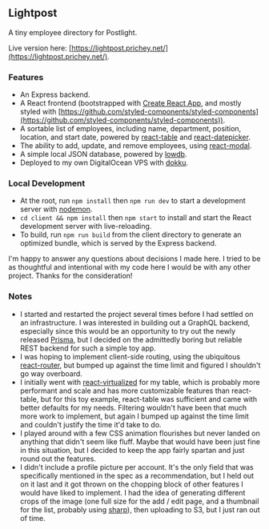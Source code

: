 ## Lightpost

A tiny employee directory for Postlight.

Live version here: [https://lightpost.prichey.net/](https://lightpost.prichey.net/).

### Features

* An Express backend.
* A React frontend (bootstrapped with [Create React App](https://github.com/facebook/create-react-app), and mostly styled with [https://github.com/styled-components/styled-components](https://github.com/styled-components/styled-components)).
* A sortable list of employees, including name, department, position, location, and start date, powered by [react-table](https://github.com/react-tools/react-table) and [react-datepicker](https://github.com/Hacker0x01/react-datepicker).
* The ability to add, update, and remove employees, using [react-modal](https://github.com/reactjs/react-modal).
* A simple local JSON database, powered by [lowdb](https://github.com/typicode/lowdb).
* Deployed to my own DigitalOcean VPS with [dokku](https://github.com/dokku/dokku).

### Local Development

* At the root, run `npm install` then `npm run dev` to start a development server with [nodemon](https://github.com/remy/nodemon).
* `cd client && npm install` then `npm start` to install and start the React development server with live-reloading.
* To build, run `npm run build` from the client directory to generate an optimized bundle, which is served by the Express backend.

I'm happy to answer any questions about decisions I made here. I tried to be as thoughtful and intentional with my code here I would be with any other project. Thanks for the consideration!

### Notes
* I started and restarted the project several times before I had settled on an infrastructure. I was interested in building out a GraphQL backend, especially since this would be an opportunity to try out the newly released [Prisma](https://github.com/prismagraphql/prisma), but I decided on the admittedly boring but reliable REST backend for such a simple toy app.
* I was hoping to implement client-side routing, using the ubiquitous [react-router](https://github.com/ReactTraining/react-router), but bumped up against the time limit and figured I shouldn't go way overboard.
* I initially went with [react-virtualized](https://github.com/bvaughn/react-virtualized) for my table, which is probably more performant and scale and has more customizable features than react-table, but for this toy example, react-table was sufficient and came with better defaults for my needs. Filtering wouldn't have been that much more work to implement, but again I bumped up against the time limit and couldn't justify the time it'd take to do.
* I played around with a few CSS animation flourishes but never landed on anything that didn't seem like fluff. Maybe that would have been just fine in this situation, but I decided to keep the app fairly spartan and just round out the features.
* I didn't include a profile picture per account. It's the only field that was specifically mentioned in the spec as a recommendation, but I held out on it last and it got thrown on the chopping block of other features I would have liked to implement. I had the idea of generating different crops of the image (one full size for the add / edit page, and a thumbnail for the list, probably using [sharp](https://github.com/lovell/sharp)), then uploading to S3, but I just ran out of time.
